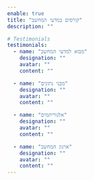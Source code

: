 ```yaml
---
enable: true
title: "קורסים במדעי המחשב"
description: ""

# Testimonials
testimonials:
  - name: "מבוא למדעי המחשב"
    designation: ""
    avatar: ""
    content: ""

  - name: "מבני נתונים"
    designation: ""
    avatar: ""
    content: ""

  - name: "אלגוריתמים"
    designation: ""
    avatar: ""
    content: ""

  - name: "ארגון המחשב"
    designation: ""
    avatar: ""
    content: ""
---
```

